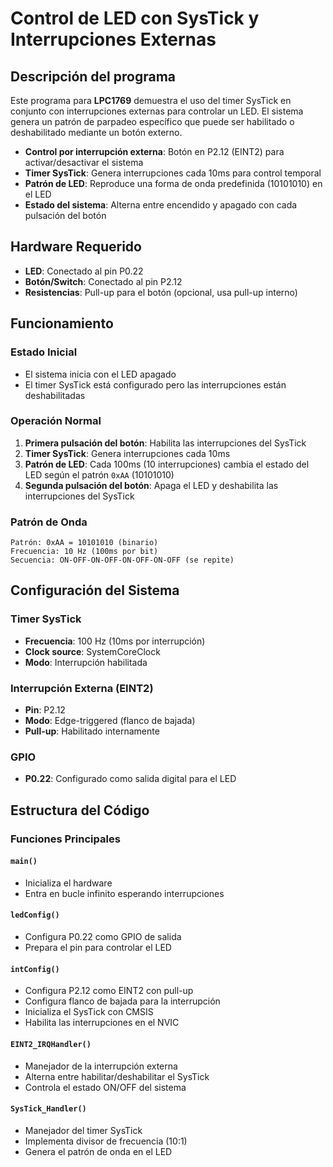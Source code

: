 # Control de LED con SysTick y Interrupciones Externas

## Descripción del programa

Este programa para **LPC1769** demuestra el uso del timer SysTick en conjunto con interrupciones externas para controlar un LED. El sistema genera un patrón de parpadeo específico que puede ser habilitado o deshabilitado mediante un botón externo.

- **Control por interrupción externa**: Botón en P2.12 (EINT2) para activar/desactivar el sistema
- **Timer SysTick**: Genera interrupciones cada 10ms para control temporal
- **Patrón de LED**: Reproduce una forma de onda predefinida (10101010) en el LED
- **Estado del sistema**: Alterna entre encendido y apagado con cada pulsación del botón

## Hardware Requerido
- **LED**: Conectado al pin P0.22
- **Botón/Switch**: Conectado al pin P2.12
- **Resistencias**: Pull-up para el botón (opcional, usa pull-up interno)


## Funcionamiento

### Estado Inicial
- El sistema inicia con el LED apagado
- El timer SysTick está configurado pero las interrupciones están deshabilitadas

### Operación Normal
1. **Primera pulsación del botón**: Habilita las interrupciones del SysTick
2. **Timer SysTick**: Genera interrupciones cada 10ms
3. **Patrón de LED**: Cada 100ms (10 interrupciones) cambia el estado del LED según el patrón `0xAA` (10101010)
4. **Segunda pulsación del botón**: Apaga el LED y deshabilita las interrupciones del SysTick

### Patrón de Onda
```
Patrón: 0xAA = 10101010 (binario)
Frecuencia: 10 Hz (100ms por bit)
Secuencia: ON-OFF-ON-OFF-ON-OFF-ON-OFF (se repite)
```

## Configuración del Sistema

### Timer SysTick
- **Frecuencia**: 100 Hz (10ms por interrupción)
- **Clock source**: SystemCoreClock
- **Modo**: Interrupción habilitada

### Interrupción Externa (EINT2)
- **Pin**: P2.12
- **Modo**: Edge-triggered (flanco de bajada)
- **Pull-up**: Habilitado internamente

### GPIO
- **P0.22**: Configurado como salida digital para el LED

## Estructura del Código

### Funciones Principales

#### `main()`
- Inicializa el hardware
- Entra en bucle infinito esperando interrupciones

#### `ledConfig()`
- Configura P0.22 como GPIO de salida
- Prepara el pin para controlar el LED

#### `intConfig()`
- Configura P2.12 como EINT2 con pull-up
- Configura flanco de bajada para la interrupción
- Inicializa el SysTick con CMSIS
- Habilita las interrupciones en el NVIC

#### `EINT2_IRQHandler()`
- Manejador de la interrupción externa
- Alterna entre habilitar/deshabilitar el SysTick
- Controla el estado ON/OFF del sistema

#### `SysTick_Handler()`
- Manejador del timer SysTick
- Implementa divisor de frecuencia (10:1)
- Genera el patrón de onda en el LED

